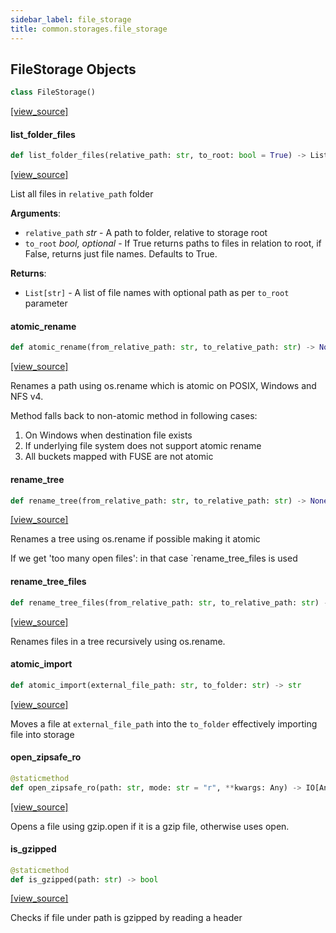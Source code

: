```yaml
---
sidebar_label: file_storage
title: common.storages.file_storage
---
```


## FileStorage Objects

```python
class FileStorage()
```

[[view_source]](https://github.com/dlt-hub/dlt/blob/30d0f64fb2cdbacc2e88fdb304371650f417e1f0/dlt/common/storages/file_storage.py#L17)

#### list\_folder\_files

```python
def list_folder_files(relative_path: str, to_root: bool = True) -> List[str]
```

[[view_source]](https://github.com/dlt-hub/dlt/blob/30d0f64fb2cdbacc2e88fdb304371650f417e1f0/dlt/common/storages/file_storage.py#L109)

List all files in ``relative_path`` folder

**Arguments**:

- `relative_path` _str_ - A path to folder, relative to storage root
- `to_root` _bool, optional_ - If True returns paths to files in relation to root, if False, returns just file names. Defaults to True.
  

**Returns**:

- `List[str]` - A list of file names with optional path as per ``to_root`` parameter

#### atomic\_rename

```python
def atomic_rename(from_relative_path: str, to_relative_path: str) -> None
```

[[view_source]](https://github.com/dlt-hub/dlt/blob/30d0f64fb2cdbacc2e88fdb304371650f417e1f0/dlt/common/storages/file_storage.py#L147)

Renames a path using os.rename which is atomic on POSIX, Windows and NFS v4.

Method falls back to non-atomic method in following cases:
1. On Windows when destination file exists
2. If underlying file system does not support atomic rename
3. All buckets mapped with FUSE are not atomic

#### rename\_tree

```python
def rename_tree(from_relative_path: str, to_relative_path: str) -> None
```

[[view_source]](https://github.com/dlt-hub/dlt/blob/30d0f64fb2cdbacc2e88fdb304371650f417e1f0/dlt/common/storages/file_storage.py#L161)

Renames a tree using os.rename if possible making it atomic

If we get 'too many open files': in that case `rename_tree_files is used

#### rename\_tree\_files

```python
def rename_tree_files(from_relative_path: str, to_relative_path: str) -> None
```

[[view_source]](https://github.com/dlt-hub/dlt/blob/30d0f64fb2cdbacc2e88fdb304371650f417e1f0/dlt/common/storages/file_storage.py#L175)

Renames files in a tree recursively using os.rename.

#### atomic\_import

```python
def atomic_import(external_file_path: str, to_folder: str) -> str
```

[[view_source]](https://github.com/dlt-hub/dlt/blob/30d0f64fb2cdbacc2e88fdb304371650f417e1f0/dlt/common/storages/file_storage.py#L198)

Moves a file at `external_file_path` into the `to_folder` effectively importing file into storage

#### open\_zipsafe\_ro

```python
@staticmethod
def open_zipsafe_ro(path: str, mode: str = "r", **kwargs: Any) -> IO[Any]
```

[[view_source]](https://github.com/dlt-hub/dlt/blob/30d0f64fb2cdbacc2e88fdb304371650f417e1f0/dlt/common/storages/file_storage.py#L259)

Opens a file using gzip.open if it is a gzip file, otherwise uses open.

#### is\_gzipped

```python
@staticmethod
def is_gzipped(path: str) -> bool
```

[[view_source]](https://github.com/dlt-hub/dlt/blob/30d0f64fb2cdbacc2e88fdb304371650f417e1f0/dlt/common/storages/file_storage.py#L276)

Checks if file under path is gzipped by reading a header

